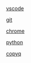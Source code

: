 [vscode](contents/vscode/vscode.md)

[git](contents/git/git.md)

[chrome](contents/chrome/chrome.md)

[python](contents/python/python.md)

<!-- vn https://www.youtube.com/watch?v=SB_cjB4yBZc -->

[copyq](contents/copyq/copyq.md)

<!-- docker -->



<!-- search everything  fsearch-0.2.3 -->



<!-- node -->